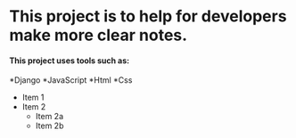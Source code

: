 
<h1> This project is to help for developers make more clear notes.</h1>

<h4>This project uses tools such as:</h4>
*Django
*JavaScript
*Html
*Css


* Item 1
* Item 2
  * Item 2a
  * Item 2b
